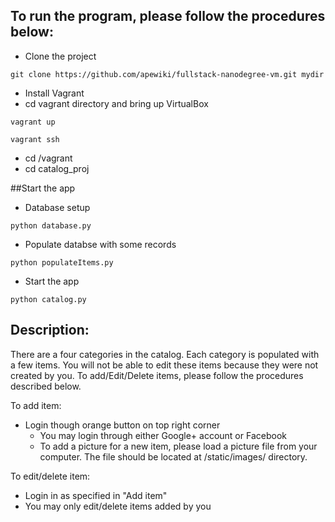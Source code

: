 ## To run the program, please follow the procedures below:
* Clone the project
```
git clone https://github.com/apewiki/fullstack-nanodegree-vm.git mydir
```
* Install Vagrant
* cd vagrant directory and bring up VirtualBox
```
vagrant up
```
```
vagrant ssh
```
* cd /vagrant
* cd catalog_proj

##Start the app
* Database setup
```
python database.py
```
* Populate databse with some records
```
python populateItems.py
```
* Start the app
```
python catalog.py
```

## Description:
There are a four categories in the catalog. Each category is populated with a few items. 
You will not be able to edit these items because they were not created by you.
To  add/Edit/Delete items, please follow the procedures described below.

To add item:
- Login though orange button on top right corner
	- You may login through either Google+ account or Facebook
	- To add a picture for a new item, please load a picture file from your computer. 
	  The file should be located at /static/images/ directory.

To edit/delete item:
- Login in as specified in "Add item"
- You may only edit/delete items added by you
